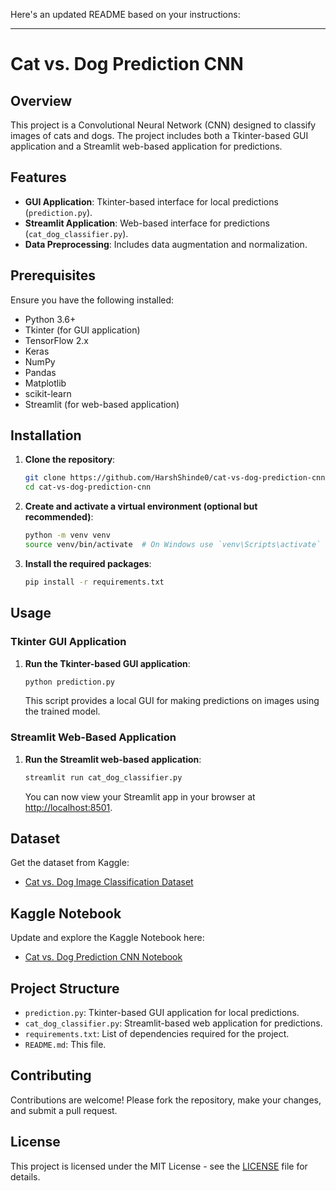 Here's an updated README based on your instructions:

---

# Cat vs. Dog Prediction CNN

## Overview

This project is a Convolutional Neural Network (CNN) designed to classify images of cats and dogs. The project includes both a Tkinter-based GUI application and a Streamlit web-based application for predictions.

## Features

- **GUI Application**: Tkinter-based interface for local predictions (`prediction.py`).
- **Streamlit Application**: Web-based interface for predictions (`cat_dog_classifier.py`).
- **Data Preprocessing**: Includes data augmentation and normalization.

## Prerequisites

Ensure you have the following installed:

- Python 3.6+
- Tkinter (for GUI application)
- TensorFlow 2.x
- Keras
- NumPy
- Pandas
- Matplotlib
- scikit-learn
- Streamlit (for web-based application)

## Installation

1. **Clone the repository**:

   ```bash
   git clone https://github.com/HarshShinde0/cat-vs-dog-prediction-cnn.git
   cd cat-vs-dog-prediction-cnn
   ```

2. **Create and activate a virtual environment (optional but recommended)**:

   ```bash
   python -m venv venv
   source venv/bin/activate  # On Windows use `venv\Scripts\activate`
   ```

3. **Install the required packages**:

   ```bash
   pip install -r requirements.txt
   ```

## Usage

### Tkinter GUI Application

1. **Run the Tkinter-based GUI application**:

   ```bash
   python prediction.py
   ```

   This script provides a local GUI for making predictions on images using the trained model.

### Streamlit Web-Based Application

1. **Run the Streamlit web-based application**:

   ```bash
   streamlit run cat_dog_classifier.py
   ```

   You can now view your Streamlit app in your browser at [http://localhost:8501](http://localhost:8501).

## Dataset

Get the dataset from Kaggle:

- [Cat vs. Dog Image Classification Dataset](https://www.kaggle.com/datasets/vishallazrus/cat-vs-dog-image-classification-making-prediction)

## Kaggle Notebook

Update and explore the Kaggle Notebook here:

- [Cat vs. Dog Prediction CNN Notebook](https://www.kaggle.com/harshshinde8/cat-vs-dog-prediction-cnn)

## Project Structure

- `prediction.py`: Tkinter-based GUI application for local predictions.
- `cat_dog_classifier.py`: Streamlit-based web application for predictions.
- `requirements.txt`: List of dependencies required for the project.
- `README.md`: This file.

## Contributing

Contributions are welcome! Please fork the repository, make your changes, and submit a pull request.

## License

This project is licensed under the MIT License - see the [LICENSE](LICENSE) file for details.
